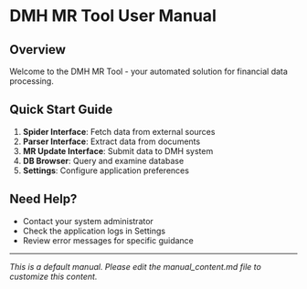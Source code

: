 # DMH MR Tool User Manual

## Overview
Welcome to the DMH MR Tool - your automated solution for financial data processing.

## Quick Start Guide
1. **Spider Interface**: Fetch data from external sources
2. **Parser Interface**: Extract data from documents
3. **MR Update Interface**: Submit data to DMH system
4. **DB Browser**: Query and examine database
5. **Settings**: Configure application preferences

## Need Help?
- Contact your system administrator
- Check the application logs in Settings
- Review error messages for specific guidance

---
*This is a default manual. Please edit the manual_content.md file to customize this content.*
